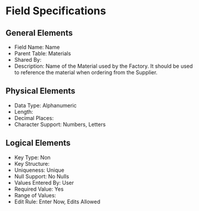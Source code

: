 # Field Specifications

## General Elements

- Field Name: Name
- Parent Table: Materials
- Shared By: 
- Description: Name of the Material used by the Factory. It should be used to reference the material when ordering from the Supplier.

## Physical Elements

- Data Type: Alphanumeric
- Length: 
- Decimal Places: 
- Character Support: Numbers, Letters

## Logical Elements

- Key Type: Non
- Key Structure: 
- Uniqueness: Unique
- Null Support: No Nulls
- Values Entered By: User
- Required Value: Yes
- Range of Values: 
- Edit Rule: Enter Now, Edits Allowed

